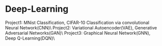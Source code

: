 # Deep-Learning
Project1: MNist Classification, CIFAR-10 Classification via convolutional Neural Network(CNN)\\
Project2: Variational Autoencoder(VAE), Generative Adversarial Networks(GAN)\\
Project3: Graphical Neural Network(GNN), Deep Q-Learning(DQN)\\
